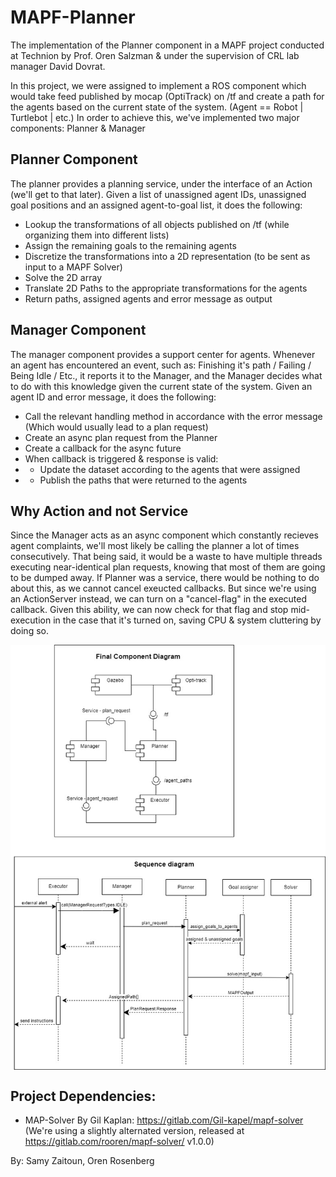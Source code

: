 # MAPF-Planner
 The implementation of the Planner component in a MAPF project conducted at Technion by Prof. Oren Salzman & under the supervision of CRL lab manager David Dovrat.

In this project, we were assigned to implement a ROS component which would take feed published by mocap (OptiTrack) on /tf and create a path for the agents based on the current state of the system. (Agent == Robot | Turtlebot | etc.)
In order to achieve this, we've implemented two major components: Planner & Manager
## Planner Component 
The planner provides a planning service, under the interface of an Action (we'll get to that later).
Given a list of unassigned agent IDs, unassigned goal positions and an assigned agent-to-goal list, it does the following:
* Lookup the transformations of all objects published on /tf (while organizing them into different lists)
* Assign the remaining goals to the remaining agents
* Discretize the transformations into a 2D representation (to be sent as input to a MAPF Solver)
* Solve the 2D array
* Translate 2D Paths to the appropriate transformations for the agents
* Return paths, assigned agents and error message as output

## Manager Component
The manager component provides a support center for agents. Whenever an agent has encountered an event, such as: Finishing it's path / Failing / Being Idle / Etc., it reports it to the Manager, and the Manager decides what to do with this knowledge given the current state of the system.
Given an agent ID and error message, it does the following:
* Call the relevant handling method in accordance with the error message (Which would usually lead to a plan request)
* Create an async plan request from the Planner
* Create a callback for the async future
* When callback is triggered & response is valid:
* * Update the dataset according to the agents that were assigned
* * Publish the paths that were returned to the agents

## Why Action and not Service
Since the Manager acts as an async component which constantly recieves agent complaints, we'll most likely be calling the planner a lot of times consecutively. That being said, it would be a waste to have multiple threads executing near-identical plan requests, knowing that most of them are going to be dumped away. If Planner was a service, there would be nothing to do about this, as we cannot cancel exeucted callbacks. But since we're using an ActionServer instead, we can turn on a "cancel-flag" in the executed callback. Given this ability, we can now check for that flag and stop mid-execution in the case that it's turned on, saving CPU & system cluttering by doing so.

<img src="/diagrams.jpg" align="center" width="800" alt="Project icon">


## Project Dependencies: 
* MAP-Solver By Gil Kaplan: https://gitlab.com/Gil-kapel/mapf-solver
(We're using a slightly alternated version, released at https://gitlab.com/rooren/mapf-solver/ v1.0.0)

 By: Samy Zaitoun, Oren Rosenberg 

